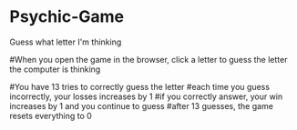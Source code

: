 # Psychic-Game
Guess what letter I'm thinking

#When you open the game in the browser, click a letter to guess the letter the computer is thinking

#You have 13 tries to correctly guess the letter
#each time you guess incorrectly, your losses increases by 1
#if you correctly answer, your win increases by 1 and you continue to guess
#after 13 guesses, the game resets everything to 0